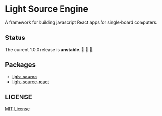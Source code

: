 # Light Source Engine

A framework for building javascript React apps for single-board computers.

## Status

The current 1.0.0 release is **unstable**. :construction: :construction_worker: :construction:.

## Packages

- [light-source](packages/light-source)
- [light-source-react](packages/light-source-react)

## LICENSE

[MIT License](LICENSE.md)
